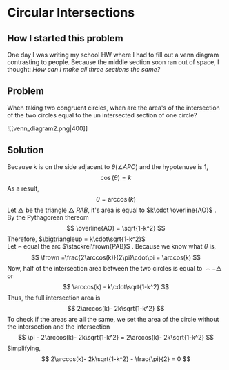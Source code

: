 # Circular Intersections
## How I started this problem
One day I was writing my school HW where I had to fill out a venn diagram contrasting to people. Because the middle section soon ran out of space, I thought: *How can I make all three sections the same?*
## Problem
When taking two congruent circles, when are the area's of the intersection of the two circles equal to the un intersected section of one circle?

![[venn_diagram2.png|400]]
## Solution

Because k is on the side adjacent to $\theta$($\angle APO$) and the hypotenuse is 1,
$$
\cos(\theta) = k
$$
As a result,
$$
\theta = \arccos(k)
$$
Let $\bigtriangleup$ be the triangle $\bigtriangleup$ $PAB$, it's area is equal to $k\cdot \overline{AO}$ . By the Pythagorean thereom
$$
\overline{AO} = \sqrt{1-k^2}
$$
Therefore, $\bigtriangleup = k\cdot\sqrt{1-k^2}$  
Let $\frown$ equal the arc $\stackrel\frown{PAB}$ . Because we know what $\theta$ is,
$$
\frown =\frac{2\arccos(k)}{2\pi}\cdot\pi = \arccos(k)
$$
Now, half of the intersection area between the two circles is equal to $\frown-\bigtriangleup$ or
$$
\arccos(k) - k\cdot\sqrt{1-k^2}
$$
Thus, the full intersection area is 
$$
2\arccos(k)- 2k\sqrt{1-k^2}
$$
To check if the areas are all the same, we set the area of the circle without the intersection and the intersection
$$
\pi - 2\arccos(k)- 2k\sqrt{1-k^2} = 2\arccos(k)- 2k\sqrt{1-k^2}
$$
Simplifying,
$$
2\arccos(k)- 2k\sqrt{1-k^2} - \frac{\pi}{2} = 0
$$











